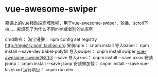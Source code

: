 # vue-awesome-swiper
慕课上的vue移动端商城教程，用了vue-awesome-swiper，轮播、scroll下拉……麻烦死了为什么不用mint或者别的ui库啊

cmd命令：
淘宝镜像：
npm config set registry http://registry.npm.taobao.org
安装npm：
cnpm install
导入babel：
npm install --save-dev babel-polyfill
导入swiper：
cnpm install swiper vue-awesome-swiper@3.1.3 --save
导入axios：
cnpm install --save axios
安装jsonp：
cnpm install --save jsonp
安装懒加载：
cnpm install --save vue-lazyload
运行项目：
cnpm run dev
